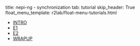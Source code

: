 title: nepi-ng - synchronization
tab: tutorial
skip_header: True
float_menu_template: r2lab/float-menu-tutorials.html

<script src="/assets/r2lab/open_tab.js"></script>
<script src="/assets/js/diff.js"></script>
<script src="/assets/r2lab/r2lab-diff.js"></script>
<style>@import url("/assets/r2lab/r2lab-diff.css")</style>


<ul class="nav nav-tabs">
  <li class="active"> <a href="#INTRO">INTRO</a> </li>
  <li> <a href="#E1">E1</a></li>
  <li> <a href="#E2">E2</a></li>
  <li> <a href="#WRAPUP">WRAPUP</a></li>
</ul>


<div id="contents" class="tab-content" markdown="1">

<!------------ INTRO ------------>
<div id="INTRO" class="tab-pane fade in active" markdown="1">

</div>

<!------------ E1 ------------>
<div id="E1" class="tab-pane fade" markdown="1">

</div>

<!------------ E2 ------------>
<div id="E2" class="tab-pane fade" markdown="1">

</div>

<!------------ WRAPUP ------------>
<div id="WRAPUP" class="tab-pane fade" markdown="1">

</div>

</div> <!-- end div contents -->
